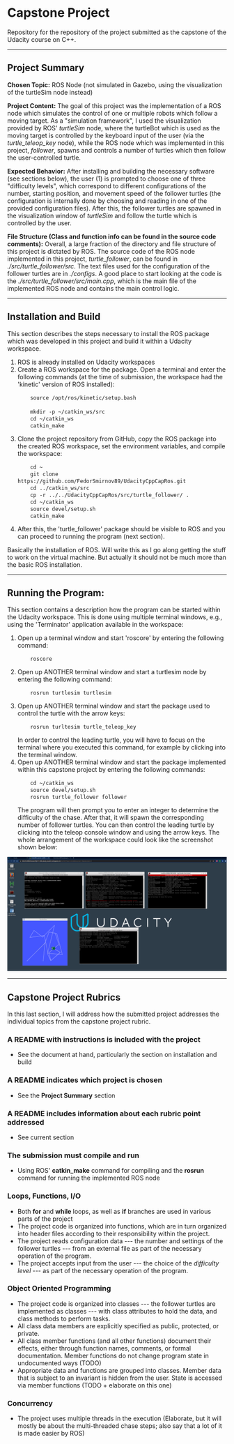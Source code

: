 # Capstone Project
Repository for the repository of the project submitted as the capstone of the Udacity course on C++.

****

## Project Summary

**Chosen Topic:** ROS Node (not simulated in Gazebo, using the visualization of the turtleSim node instead)

**Project Content:** The goal of this project was the implementation of a ROS node which simulates the control of one or multiple robots which follow a moving target. As a "simulation framework", I used the visualization provided by ROS' *turtleSim* node, where the turtleBot which is used as the moving target is controlled by the keyboard input of the user (via the *turtle_teleop_key* node), while the ROS node which was implemented in this project, *follower*, spawns and controls a number of turtles which then follow the user-controlled turtle.

**Expected Behavior:** After installing and building the necessary software (see sections below), the user (1) is prompted to choose one of three "difficulty levels", which correspond to different configurations of the number, starting position, and movement speed of the follower turtles (the configuration is internally done by choosing and reading in one of the provided configuration files). After this, the follower turtles are spawned in the visualization window of *turtleSim* and follow the turtle which is controlled by the user.

**File Structure (Class and function info can be found in the source code comments):** Overall, a large fraction of the directory and file structure of this project is dictated by ROS. The source code of the ROS node implemented in this project, *turtle_follower*, can be found in *./src/turtle_follower/src*. The text files used for the configuration of the follower turtles are in *./configs*. A good place to start looking at the code is the *./src/turtle_follower/src/main.cpp*, which is the main file of the implemented ROS node and contains the main control logic.

****

## Installation and Build

This section describes the steps necessary to install the ROS package which was developed in this project and build it within a Udacity workspace.

1. ROS is already installed on Udacity workspaces
2. Create a ROS workspace for the package. Open a terminal and enter the following commands (at the time of submission, the workspace had the 'kinetic' version of ROS installed):
    ```
        source /opt/ros/kinetic/setup.bash

        mkdir -p ~/catkin_ws/src
        cd ~/catkin_ws
        catkin_make
    ```
3. Clone the project repository from GitHub, copy the ROS package into the created ROS workspace, set the environment variables, and compile the workspace:
    ```
        cd ~
        git clone https://github.com/FedorSmirnov89/UdacityCppCapRos.git
        cd ../catkin_ws/src
        cp -r ../../UdacityCppCapRos/src/turtle_follower/ .
        cd ~/catkin_ws
        source devel/setup.sh
        catkin_make
    ```
4. After this, the 'turtle_follower' package should be visible to ROS and you can proceed to running the program (next section).

Basically the installation of ROS. Will write this as I go along getting the stuff to work on the virtual machine. But actually it should not be much more than the basic ROS installation.

****

## Running the Program:

This section contains a description how the program can be started within the Udacity workspace. This is done using multiple terminal windows, e.g., using the 'Terminator' application available in the workspace:

1. Open up a terminal window and start 'roscore' by entering the following command:
    ```
        roscore
    ```
2. Open up ANOTHER terminal window and start a turtlesim node by entering the following command:
    ```
        rosrun turtlesim turtlesim
    ```
3. Open up ANOTHER terminal window and start the package used to control the turtle with the arrow keys:
    ```
        rosrun turltesim turtle_teleop_key
    ```
    In order to control the leading turtle, you will have to focus on the terminal where you executed this command, for example by clicking into the terminal window.
4. Open up ANOTHER terminal window and start the package implemented within this capstone project by entering the following commands:
    ```
        cd ~/catkin_ws
        source devel/setup.sh
        rosrun turtle_follower follower
    ```
    The program will then prompt you to enter an integer to determine the difficulty of the chase. After that, it will spawn the corresponding number of follower turtles. You can then control the leading turtle by clicking into the teleop console window and using the arrow keys. The whole arrangement of the workspace could look like the screenshot shown below:

![workspace screenshot](imgs/workspace.png)

****

## Capstone Project Rubrics

In this last section, I will address how the submitted project addresses the individual topics from the capstone project rubric.

### A README with instructions is included with the project

- See the document at hand, particularly the section on installation and build

### A README indicates which project is chosen

- See the **Project Summary** section

### A README includes information about each rubric point addressed

- See current section

### The submission must compile and run

- Using ROS' **catkin_make** command for compiling and the **rosrun** command for running the implemented ROS node

### Loops, Functions, I/O

- Both **for** and **while** loops, as well as **if** branches are used in various parts of the project
- The project code is organized into functions, which are in turn organized into header files according to their responsibility within the project.
- The project reads configuration data --- the number and settings of the follower turtles --- from an external file as part of the necessary operation of the program.
- The project accepts input from the user --- the choice of the *difficulty level* --- as part of the necessary operation of the program.

### Object Oriented Programming

- The project code is organized into classes --- the follower turtles are implemented as classes --- with class attributes to hold the data, and class methods to perform tasks.
- All class data members are explicitly specified as public, protected, or private.
- All class member functions (and all other functions) document their effects, either through function names, comments, or formal documentation. Member functions do not change program state in undocumented ways (TODO)
- Appropriate data and functions are grouped into classes. Member data that is subject to an invariant is hidden from the user. State is accessed via member functions (TODO + elaborate on this one)

### Concurrency

- The project uses multiple threads in the execution (Elaborate, but it will mostly be about the multi-threaded chase steps; also say that a lot of it is made easier by ROS)




